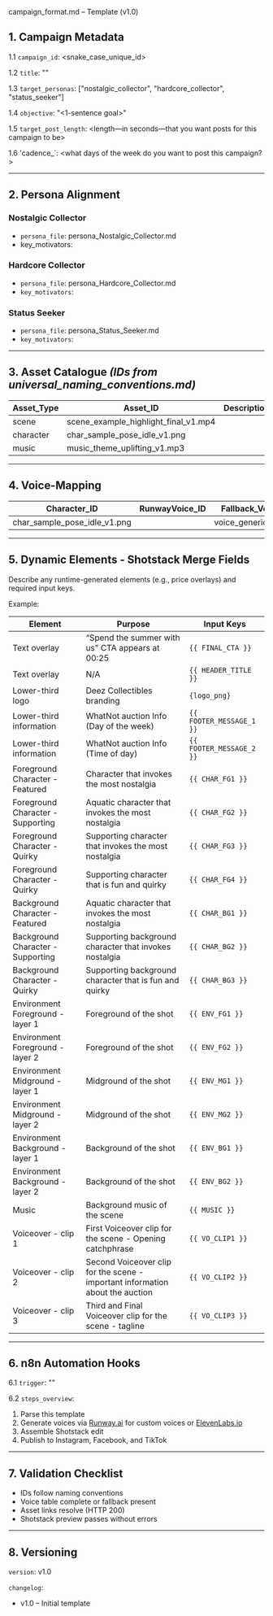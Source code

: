 campaign_format.md – Template (v1.0)

## 1. Campaign Metadata

1.1 `campaign_id`: <snake_case_unique_id>

1.2 `title`: ""

1.3 `target_personas`: ["nostalgic_collector", "hardcore_collector", "status_seeker"]

1.4 `objective`: "<1-sentence goal>"

1.5 `target_post_length`: <length—in seconds—that you want posts for this campaign to be>

1.6 'cadence_`: <what days of the week do you want to post this campaign?>

---

## 2. Persona Alignment

### Nostalgic Collector

- `persona_file`: persona_Nostalgic_Collector.md
- key_motivators:
<!-- add key motivators here -->

### Hardcore Collector

- `persona_file`: persona_Hardcore_Collector.md
- `key_motivators`:
<!-- add key motivators here -->

### Status Seeker

- `persona_file`: persona_Status_Seeker.md
- `key_motivators`:
<!-- add key motivators here -->

---

## 3. Asset Catalogue *(IDs from universal_naming_conventions.md)*

| Asset_Type | Asset_ID | Description | Storage_URI |
| --- | --- | --- | --- |
| scene | scene_example_highlight_final_v1.mp4 |  |  |
| character | char_sample_pose_idle_v1.png |  |  |
| music | music_theme_uplifting_v1.mp3 |  |  |

---

## 4. Voice-Mapping

| Character_ID | RunwayVoice_ID | Fallback_Voice |
| --- | --- | --- |
| char_sample_pose_idle_v1.png |  | voice_generic_001 |

---

## 5. Dynamic Elements - Shotstack Merge Fields

Describe any runtime-generated elements (e.g., price overlays) and required input keys.

Example:

| Element | Purpose | Input Keys |
| ------- | ------- | ---------- |
| Text overlay | “Spend the summer with us” CTA appears at 00:25 | `{{ FINAL_CTA }}` |
| Text overlay | N/A | `{{ HEADER_TITLE }}` |
| Lower-third logo | Deez Collectibles branding | `{logo_png}` |
| Lower-third information | WhatNot auction Info (Day of the week) | `{{ FOOTER_MESSAGE_1 }}` |
| Lower-third information | WhatNot auction Info (Time of day) | `{{ FOOTER_MESSAGE_2 }}` |
| Foreground Character - Featured  | Character that invokes the most nostalgia | `{{ CHAR_FG1 }}` |
| Foreground Character - Supporting | Aquatic character that invokes the most nostalgia | `{{ CHAR_FG2 }}` |
| Foreground Character - Quirky | Supporting character that invokes the most nostalgia | `{{ CHAR_FG3 }}` |
| Foreground Character - Quirky | Supporting character that is fun and quirky | `{{ CHAR_FG4 }}` |
| Background Character - Featured | Aquatic character that invokes the most nostalgia | `{{ CHAR_BG1 }}` |
| Background Character - Supporting | Supporting background character that invokes nostalgia | `{{ CHAR_BG2 }}` |
| Background Character - Quirky | Supporting background character that is fun and quirky | `{{ CHAR_BG3 }}` |
| Environment Foreground - layer 1| Foreground of the shot | `{{ ENV_FG1 }}` |
| Environment Foreground - layer 2| Foreground of the shot | `{{ ENV_FG2 }}` |
| Environment Midground - layer 1| Midground of the shot | `{{ ENV_MG1 }}` |
| Environment Midground - layer 2| Midground of the shot | `{{ ENV_MG2 }}` |
| Environment Background - layer 1| Background of the shot | `{{ ENV_BG1 }}` |
| Environment Background - layer 2| Background of the shot | `{{ ENV_BG2 }}` |
| Music | Background music of the scene | `{{ MUSIC }}` |
| Voiceover - clip 1 | First Voiceover clip for the scene - Opening catchphrase | `{{ VO_CLIP1 }}` |
| Voiceover - clip 2 | Second Voiceover clip for the scene - important information about the auction | `{{ VO_CLIP2 }}` |
| Voiceover - clip 3 | Third and Final Voiceover clip for the scene - tagline | `{{ VO_CLIP3 }}` |

---

## 6. n8n Automation Hooks

6.1 `trigger`: ""

6.2 `steps_overview`:

1. Parse this template
2. Generate voices via [Runway.ai](http://runway.ai/) for custom voices or [ElevenLabs.io](https://elevenlabs.io/)
3. Assemble Shotstack edit
4. Publish to Instagram, Facebook, and TikTok

---

## 7. Validation Checklist

- IDs follow naming conventions
- Voice table complete or fallback present
- Asset links resolve (HTTP 200)
- Shotstack preview passes without errors

---

## 8. Versioning

`version`: v1.0

`changelog`:

- v1.0 – Initial template
